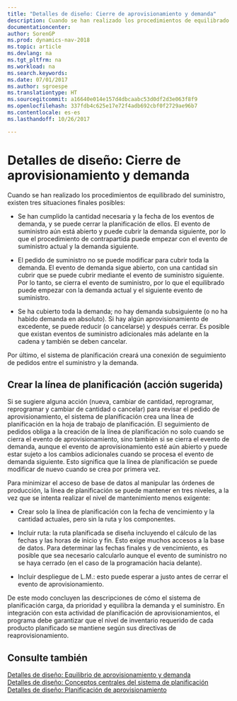 ```yaml
---
title: "Detalles de diseño: Cierre de aprovisionamiento y demanda"
description: Cuando se han realizado los procedimientos de equilibrado del suministro, existen tres situaciones finales posibles.
documentationcenter: 
author: SorenGP
ms.prod: dynamics-nav-2018
ms.topic: article
ms.devlang: na
ms.tgt_pltfrm: na
ms.workload: na
ms.search.keywords: 
ms.date: 07/01/2017
ms.author: sgroespe
ms.translationtype: HT
ms.sourcegitcommit: a16640e014e157d4dbcaabc53d0df2d3e063f8f9
ms.openlocfilehash: 337fdb4c625e17e72f4adb692cbf0f2729ae96b7
ms.contentlocale: es-es
ms.lasthandoff: 10/26/2017

---
```

# <a name="design-details-closing-demand-and-supply"></a>Detalles de diseño: Cierre de aprovisionamiento y demanda
Cuando se han realizado los procedimientos de equilibrado del suministro, existen tres situaciones finales posibles:  

-   Se han cumplido la cantidad necesaria y la fecha de los eventos de demanda, y se puede cerrar la planificación de ellos. El evento de suministro aún está abierto y puede cubrir la demanda siguiente, por lo que el procedimiento de contrapartida puede empezar con el evento de suministro actual y la demanda siguiente.  

-   El pedido de suministro no se puede modificar para cubrir toda la demanda. El evento de demanda sigue abierto, con una cantidad sin cubrir que se puede cubrir mediante el evento de suministro siguiente. Por lo tanto, se cierra el evento de suministro, por lo que el equilibrado puede empezar con la demanda actual y el siguiente evento de suministro.  

-   Se ha cubierto toda la demanda; no hay demanda subsiguiente (o no ha habido demanda en absoluto). Si hay algún aprovisionamiento de excedente, se puede reducir (o cancelarse) y después cerrar. Es posible que existan eventos de suministro adicionales más adelante en la cadena y también se deben cancelar.  

 Por último, el sistema de planificación creará una conexión de seguimiento de pedidos entre el suministro y la demanda.  

## <a name="creating-the-planning-line-suggested-action"></a>Crear la línea de planificación (acción sugerida)  
 Si se sugiere alguna acción (nueva, cambiar de cantidad, reprogramar, reprogramar y cambiar de cantidad o cancelar) para revisar el pedido de aprovisionamiento, el sistema de planificación crea una línea de planificación en la hoja de trabajo de planificación. El seguimiento de pedidos obliga a la creación de la línea de planificación no solo cuando se cierra el evento de aprovisionamiento, sino también si se cierra el evento de demanda, aunque el evento de aprovisionamiento esté aún abierto y puede estar sujeto a los cambios adicionales cuando se procesa el evento de demanda siguiente. Esto significa que la línea de planificación se puede modificar de nuevo cuando se crea por primera vez.  

 Para minimizar el acceso de base de datos al manipular las órdenes de producción, la línea de planificación se puede mantener en tres niveles, a la vez que se intenta realizar el nivel de mantenimiento menos exigente:  

-   Crear solo la línea de planificación con la fecha de vencimiento y la cantidad actuales, pero sin la ruta y los componentes.  

-   Incluir ruta: la ruta planificada se diseña incluyendo el cálculo de las fechas y las horas de inicio y fin. Esto exige muchos accesos a la base de datos. Para determinar las fechas finales y de vencimiento, es posible que sea necesario calcularlo aunque el evento de suministro no se haya cerrado (en el caso de la programación hacia delante).  

-   Incluir despliegue de L.M.: esto puede esperar a justo antes de cerrar el evento de aprovisionamiento.  

 De este modo concluyen las descripciones de cómo el sistema de planificación carga, da prioridad y equilibra la demanda y el suministro. En integración con esta actividad de planificación de aprovisionamientos, el programa debe garantizar que el nivel de inventario requerido de cada producto planificado se mantiene según sus directivas de reaprovisionamiento.  

## <a name="see-also"></a>Consulte también  
 [Detalles de diseño: Equilibrio de aprovisionamiento y demanda](design-details-balancing-demand-and-supply.md)   
 [Detalles de diseño: Conceptos centrales del sistema de planificación](design-details-central-concepts-of-the-planning-system.md)   
 [Detalles de diseño: Planificación de aprovisionamiento](design-details-supply-planning.md)

